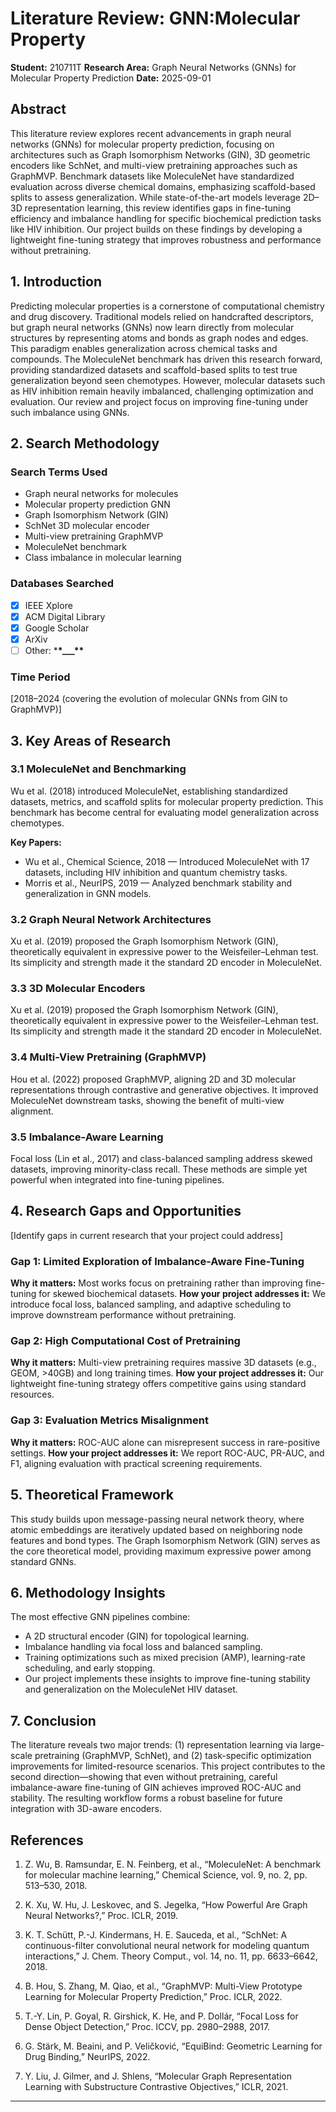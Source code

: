 # Literature Review: GNN:Molecular Property

**Student:** 210711T
**Research Area:** Graph Neural Networks (GNNs) for Molecular Property Prediction
**Date:** 2025-09-01

## Abstract

This literature review explores recent advancements in graph neural networks (GNNs) for molecular property prediction, focusing on architectures such as Graph Isomorphism Networks (GIN), 3D geometric encoders like SchNet, and multi-view pretraining approaches such as GraphMVP. Benchmark datasets like MoleculeNet have standardized evaluation across diverse chemical domains, emphasizing scaffold-based splits to assess generalization. While state-of-the-art models leverage 2D–3D representation learning, this review identifies gaps in fine-tuning efficiency and imbalance handling for specific biochemical prediction tasks like HIV inhibition. Our project builds on these findings by developing a lightweight fine-tuning strategy that improves robustness and performance without pretraining.

## 1. Introduction

Predicting molecular properties is a cornerstone of computational chemistry and drug discovery. Traditional models relied on handcrafted descriptors, but graph neural networks (GNNs) now learn directly from molecular structures by representing atoms and bonds as graph nodes and edges. This paradigm enables generalization across chemical tasks and compounds. The MoleculeNet benchmark has driven this research forward, providing standardized datasets and scaffold-based splits to test true generalization beyond seen chemotypes. However, molecular datasets such as HIV inhibition remain heavily imbalanced, challenging optimization and evaluation. Our review and project focus on improving fine-tuning under such imbalance using GNNs.

## 2. Search Methodology

### Search Terms Used

- Graph neural networks for molecules
- Molecular property prediction GNN
- Graph Isomorphism Network (GIN)
- SchNet 3D molecular encoder
- Multi-view pretraining GraphMVP
- MoleculeNet benchmark
- Class imbalance in molecular learning

### Databases Searched

- [x] IEEE Xplore
- [x] ACM Digital Library
- [x] Google Scholar
- [x] ArXiv
- [ ] Other: \***\*\_\_\_\*\***

### Time Period

[2018–2024 (covering the evolution of molecular GNNs from GIN to GraphMVP)]

## 3. Key Areas of Research

### 3.1 MoleculeNet and Benchmarking

Wu et al. (2018) introduced MoleculeNet, establishing standardized datasets, metrics, and scaffold splits for molecular property prediction. This benchmark has become central for evaluating model generalization across chemotypes.

**Key Papers:**

- Wu et al., Chemical Science, 2018 — Introduced MoleculeNet with 17 datasets, including HIV inhibition and quantum chemistry tasks.
- Morris et al., NeurIPS, 2019 — Analyzed benchmark stability and generalization in GNN models.

### 3.2 Graph Neural Network Architectures

Xu et al. (2019) proposed the Graph Isomorphism Network (GIN), theoretically equivalent in expressive power to the Weisfeiler–Lehman test. Its simplicity and strength made it the standard 2D encoder in MoleculeNet.

### 3.3 3D Molecular Encoders

Xu et al. (2019) proposed the Graph Isomorphism Network (GIN), theoretically equivalent in expressive power to the Weisfeiler–Lehman test. Its simplicity and strength made it the standard 2D encoder in MoleculeNet.

### 3.4 Multi-View Pretraining (GraphMVP)

Hou et al. (2022) proposed GraphMVP, aligning 2D and 3D molecular representations through contrastive and generative objectives. It improved MoleculeNet downstream tasks, showing the benefit of multi-view alignment.

### 3.5 Imbalance-Aware Learning

Focal loss (Lin et al., 2017) and class-balanced sampling address skewed datasets, improving minority-class recall. These methods are simple yet powerful when integrated into fine-tuning pipelines.

## 4. Research Gaps and Opportunities

[Identify gaps in current research that your project could address]

### Gap 1: Limited Exploration of Imbalance-Aware Fine-Tuning

**Why it matters:** Most works focus on pretraining rather than improving fine-tuning for skewed biochemical datasets.
**How your project addresses it:** We introduce focal loss, balanced sampling, and adaptive scheduling to improve downstream performance without pretraining.

### Gap 2: High Computational Cost of Pretraining

**Why it matters:** Multi-view pretraining requires massive 3D datasets (e.g., GEOM, >40GB) and long training times.
**How your project addresses it:** Our lightweight fine-tuning strategy offers competitive gains using standard resources.

### Gap 3: Evaluation Metrics Misalignment

**Why it matters:** ROC-AUC alone can misrepresent success in rare-positive settings.
**How your project addresses it:** We report ROC-AUC, PR-AUC, and F1, aligning evaluation with practical screening requirements.

## 5. Theoretical Framework

This study builds upon message-passing neural network theory, where atomic embeddings are iteratively updated based on neighboring node features and bond types. The Graph Isomorphism Network (GIN) serves as the core theoretical model, providing maximum expressive power among standard GNNs.

## 6. Methodology Insights

The most effective GNN pipelines combine:

- A 2D structural encoder (GIN) for topological learning.
- Imbalance handling via focal loss and balanced sampling.
- Training optimizations such as mixed precision (AMP), learning-rate scheduling, and early stopping.
- Our project implements these insights to improve fine-tuning stability and generalization on the MoleculeNet HIV dataset.

## 7. Conclusion

The literature reveals two major trends: (1) representation learning via large-scale pretraining (GraphMVP, SchNet), and (2) task-specific optimization improvements for limited-resource scenarios. This project contributes to the second direction—showing that even without pretraining, careful imbalance-aware fine-tuning of GIN achieves improved ROC-AUC and stability. The resulting workflow forms a robust baseline for future integration with 3D-aware encoders.

## References

1. Z. Wu, B. Ramsundar, E. N. Feinberg, et al., “MoleculeNet: A benchmark for molecular machine learning,” Chemical Science, vol. 9, no. 2, pp. 513–530, 2018.

2. K. Xu, W. Hu, J. Leskovec, and S. Jegelka, “How Powerful Are Graph Neural Networks?,” Proc. ICLR, 2019.

3. K. T. Schütt, P.-J. Kindermans, H. E. Sauceda, et al., “SchNet: A continuous-filter convolutional neural network for modeling quantum interactions,” J. Chem. Theory Comput., vol. 14, no. 11, pp. 6633–6642, 2018.

4. B. Hou, S. Zhang, M. Qiao, et al., “GraphMVP: Multi-View Prototype Learning for Molecular Property Prediction,” Proc. ICLR, 2022.

5. T.-Y. Lin, P. Goyal, R. Girshick, K. He, and P. Dollár, “Focal Loss for Dense Object Detection,” Proc. ICCV, pp. 2980–2988, 2017.

6. G. Stärk, M. Beaini, and P. Veličković, “EquiBind: Geometric Learning for Drug Binding,” NeurIPS, 2022.

7. Y. Liu, J. Gilmer, and J. Shlens, “Molecular Graph Representation Learning with Substructure Contrastive Objectives,” ICLR, 2021.

---
